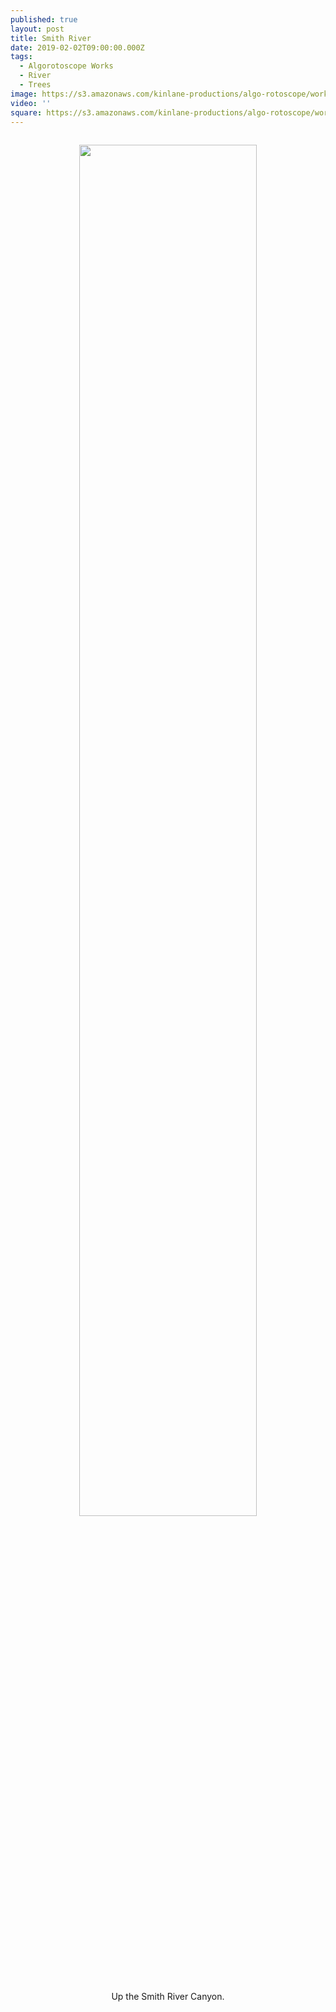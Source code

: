 ```yaml
---
published: true
layout: post
title: Smith River
date: 2019-02-02T09:00:00.000Z
tags:
  - Algorotoscope Works
  - River
  - Trees
image: https://s3.amazonaws.com/kinlane-productions/algo-rotoscope/working/smith-river.jpg
video: ''
square: https://s3.amazonaws.com/kinlane-productions/algo-rotoscope/working/smith-river-square.jpg
---
```

<p align="center"><img src="{{ page.image }}" width="75%" style="padding: 15px;" /></p>
<center>Up the Smith River Canyon.</center>
